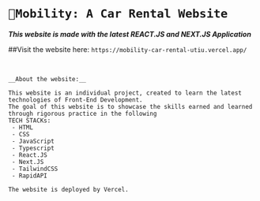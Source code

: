 # `🚗Mobility: A Car Rental Website`
_**This website is made with the latest REACT.JS and NEXT.JS Application**_

##Visit the website here: `https://mobility-car-rental-utiu.vercel.app/`

<br>

```
__About the website:__

This website is an individual project, created to learn the latest technologies of Front-End Development.
The goal of this website is to showcase the skills earned and learned through rigorous practice in the following
TECH STACKs:
 - HTML
 - CSS
 - JavaScript
 - Typescript
 - React.JS
 - Next.JS
 - TailwindCSS
 - RapidAPI

The website is deployed by Vercel.
```

